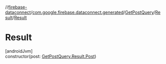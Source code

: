 //[firebase-dataconnect](../../../../index.md)/[com.google.firebase.dataconnect.generated](../../index.md)/[GetPostQuery](../index.md)/[Result](index.md)/[Result](-result.md)

# Result

[androidJvm]\
constructor(post: [GetPostQuery.Result.Post](-post/index.md))
